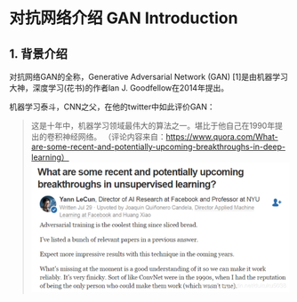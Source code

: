 # 对抗网络介绍 GAN Introduction

## 1. 背景介绍

对抗网络GAN的全称，Generative Adversarial Network (GAN) [1]是由机器学习大神，深度学习(花书)的作者lan J. Goodfellow在2014年提出。

机器学习泰斗，CNN之父，在他的twitter中如此评价GAN：
> 这是十年中，机器学习领域最伟大的算法之一。堪比于他自己在1990年提出的卷积神经网络。
（评论内容来自：https://www.quora.com/What-are-some-recent-and-potentially-upcoming-breakthroughs-in-deep-learning）
![1-1-1](https://raw.githubusercontent.com/muyangren907/Deep_Learning/master/%E5%AF%B9%E6%8A%97%E7%BD%91%E7%BB%9CGAN/images/1-1-1.png)
